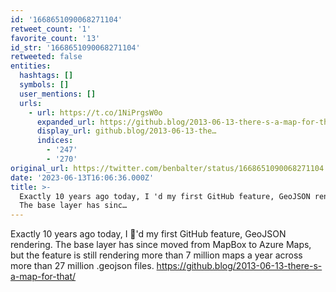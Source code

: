```yaml
---
id: '1668651090068271104'
retweet_count: '1'
favorite_count: '13'
id_str: '1668651090068271104'
retweeted: false
entities:
  hashtags: []
  symbols: []
  user_mentions: []
  urls:
    - url: https://t.co/1NiPrgsW0o
      expanded_url: https://github.blog/2013-06-13-there-s-a-map-for-that/
      display_url: github.blog/2013-06-13-the…
      indices:
        - '247'
        - '270'
original_url: https://twitter.com/benbalter/status/1668651090068271104
date: '2023-06-13T16:06:36.000Z'
title: >-
  Exactly 10 years ago today, I 'd my first GitHub feature, GeoJSON rendering.
  The base layer has sinc…
---
```


Exactly 10 years ago today, I 🚢'd my first GitHub feature, GeoJSON rendering. The base layer has since moved from MapBox to Azure Maps, but the feature is still rendering more than 7 million maps a year across more than 27 million .geojson files. https://github.blog/2013-06-13-there-s-a-map-for-that/